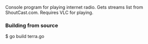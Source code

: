 Console program for playing internet radio. Gets streams list from ShoutCast.com.
Requires VLC for playing.
### Building from source
$ go build terra.go
